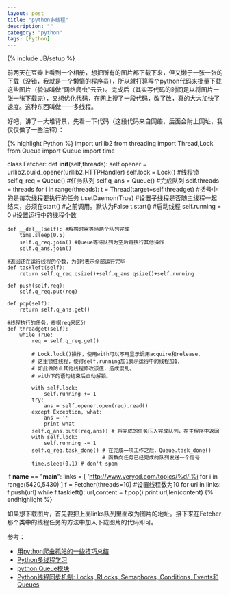 ```yaml
---
layout: post
title: "python多线程"
description: ""
category: "python"
tags: [Python]
---
```

{% include JB/setup %}

前两天在豆瓣上看到一个相册，想把所有的图片都下载下来，但又懒于一张一张的下载（没错，我就是一个懒惰的程序员），所以就打算写个python代码来批量下载这些图片（貌似叫做“网络爬虫”云云）。完成后（其实写代码的时间足以将图片一张一张下载完），又想优化代码，在网上搜了一段代码，改了改，真的大大加快了速度。这种东西叫做——多线程。

好吧，讲了一大堆背景，先看一下代码（这段代码来自网络，后面会附上网址，我仅仅做了一些注释）：

{% highlight Python %}
import urllib2
from threading import Thread,Lock
from Queue import Queue
import time
 
class Fetcher:
    def __init__(self,threads):
        self.opener = urllib2.build_opener(urllib2.HTTPHandler)
        self.lock = Lock() #线程锁
        self.q_req = Queue() #任务队列
        self.q_ans = Queue() #完成队列
        self.threads = threads
        for i in range(threads):
            t = Thread(target=self.threadget) #括号中的是每次线程要执行的任务
            t.setDaemon(True) #设置子线程是否随主线程一起结束，必须在start()
                              #之前调用。默认为False
            t.start() #启动线程
        self.running = 0 #设置运行中的线程个数
 
    def __del__(self): #解构时需等待两个队列完成
        time.sleep(0.5)
        self.q_req.join() #Queue等待队列为空后再执行其他操作
        self.q_ans.join()
 
    #返回还在运行线程的个数，为0时表示全部运行完毕
    def taskleft(self):
        return self.q_req.qsize()+self.q_ans.qsize()+self.running 

    def push(self,req):
        self.q_req.put(req)
 
    def pop(self):
        return self.q_ans.get()
 
	#线程执行的任务，根据req来区分 
    def threadget(self):
        while True:
            req = self.q_req.get()

            # Lock.lock()操作，使用with可以不用显示调用acquire和release，
            # 这里锁住线程，使得self.running加1表示运行中的线程加1，
            # 如此做防止其他线程修改该值，造成混乱。
            # with下的语句结束后自动解锁。

            with self.lock: 
                self.running += 1
            try:
                ans = self.opener.open(req).read()
            except Exception, what:
                ans = ''
                print what
            self.q_ans.put((req,ans)) # 将完成的任务压入完成队列，在主程序中返回
            with self.lock:
                self.running -= 1
            self.q_req.task_done() # 在完成一项工作之后，Queue.task_done()
                                   # 函数向任务已经完成的队列发送一个信号
            time.sleep(0.1) # don't spam
 
if __name__ == "__main__":
    links = [ 'http://www.verycd.com/topics/%d/'%i for i in range(5420,5430) ]
    f = Fetcher(threads=10) #设置线程数为10
    for url in links:
        f.push(url)
    while f.taskleft():
        url,content = f.pop()
        print url,len(content)
{% endhighlight %}

如果想下载图片，首先要把上面links队列里面改为图片的地址。接下来在Fetcher那个类中的线程任务的方法中加入下载图片的代码即可。

参考：

- [用python爬虫抓站的一些技巧总结](http://www.open-open.com/lib/view/open1375945149312.html)
- [Python多线程学习](http://www.cnblogs.com/tqsummer/archive/2011/01/25/1944771.html)
- [python Queue模块](http://blog.csdn.net/yatere/article/details/6668006)
- [Python线程同步机制: Locks, RLocks, Semaphores, Conditions, Events和Queues](http://yoyzhou.github.io/blog/2013/02/28/python-threads-synchronization-locks/)